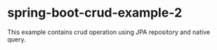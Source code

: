 # spring-boot-crud-example-2

This example contains crud operation using JPA repository and native query.
